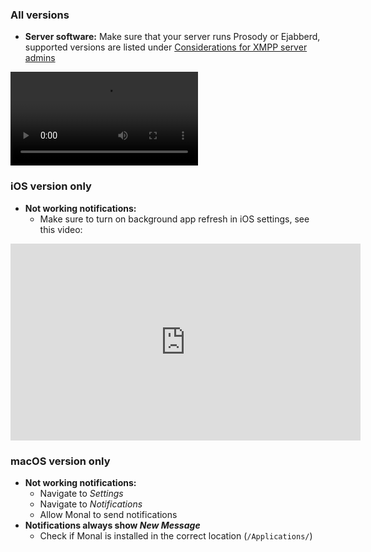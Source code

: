 ### All versions

- **Server software:** Make sure that your server runs Prosody or Ejabberd, supported versions are listed under [Considerations for XMPP server admins](https://github.com/monal-im/Monal/wiki/Considerations-for-XMPP-server-admins)

<video src="https://github.com/monal-im/Monal/assets/6234248/d181846f-c1ef-4c82-a5a3-d3fcc2702644" controls="controls" style="max-width: 730px;">
</video>

### iOS version only

- **Not working notifications:**
  - Make sure to turn on background app refresh in iOS settings, see this video:

<iframe width="560" height="315" src="https://www.youtube.com/embed/MUQfKFzIOeU" frameborder="0" allow="accelerometer; autoplay; encrypted-media; gyroscope; picture-in-picture" allowfullscreen></iframe>

### macOS version only

- **Not working notifications:**
  - Navigate to _Settings_ 
  - Navigate to _Notifications_
  - Allow Monal to send notifications
- **Notifications always show _New Message_**
  - Check if Monal is installed in the correct location (`/Applications/`)
